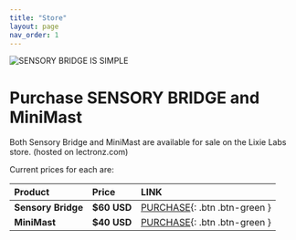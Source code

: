 ```yaml
---
title: "Store"
layout: page
nav_order: 1
---
```


![SENSORY BRIDGE IS SIMPLE](https://github.com/connornishijima/sensory_bridge_docs/blob/main/img/purchase.jpg?raw=true)

# Purchase SENSORY BRIDGE and MiniMast

Both Sensory Bridge and MiniMast are available for sale on the Lixie Labs store. (hosted on lectronz.com)

Current prices for each are:

| Product               | Price          |  LINK                                                                                                          |
|:----------------------|:---------------|:---------------------------------------------------------------------------------------------------------------|
| **Sensory Bridge**    |  **$60 USD**   | [PURCHASE](https://lectronz.com/products/sensory-bridge-an-advanced-led-music-visualizer){: .btn .btn-green }  |
| **MiniMast**          |  **$40 USD**   | [PURCHASE](https://lectronz.com/products/sensory-bridge-an-advanced-led-music-visualizer){: .btn .btn-green }  |
